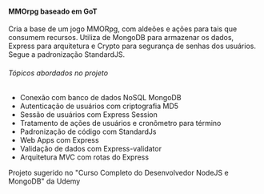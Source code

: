 #### MMOrpg baseado em GoT

Cria a base de um jogo MMORpg, com aldeões e ações para tais que consumem recursos.
Utiliza de MongoDB para armazenar os dados, Express para arquitetura e Crypto para segurança de senhas dos usuários.
Segue a padronização StandardJS.

###### Tópicos abordados no projeto
- Conexão com banco de dados NoSQL MongoDB
- Autenticação de usuários com criptografia MD5
- Sessão de usuários com Express Session
- Tratamento de ações de usuários e cronômetro para término
- Padronização de código com StandardJs
- Web Apps com Express
- Validação de dados com Express-validator
- Arquitetura MVC com rotas do Express

Projeto sugerido no "Curso Completo do Desenvolvedor NodeJS e MongoDB" da Udemy